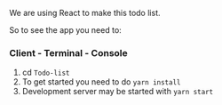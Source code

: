 We are using React to make this todo list.

So to see the app you need to:

### Client - Terminal - Console
1. cd `Todo-list`
2. To get started you need to do `yarn install`
3. Development server may be started with `yarn start`
